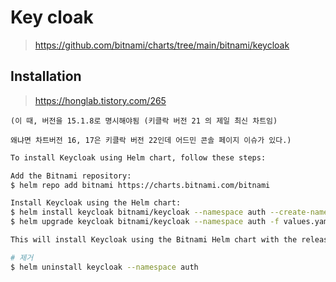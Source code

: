 # Key cloak

> https://github.com/bitnami/charts/tree/main/bitnami/keycloak

## Installation

> https://honglab.tistory.com/265

```
(이 때, 버전을 15.1.8로 명시해야됨 (키클락 버전 21 의 제일 최신 차트임)

왜냐면 차트버전 16, 17은 키클락 버전 22인데 어드민 콘솔 페이지 이슈가 있다.)
```

```sh
To install Keycloak using Helm chart, follow these steps:

Add the Bitnami repository:
$ helm repo add bitnami https://charts.bitnami.com/bitnami

Install Keycloak using the Helm chart:
$ helm install keycloak bitnami/keycloak --namespace auth --create-namespace -f values.yaml --version 15.1.8
$ helm upgrade keycloak bitnami/keycloak --namespace auth -f values.yaml

This will install Keycloak using the Bitnami Helm chart with the release name "my-keycloak". You can customize the installation by providing additional configuration values

# 제거
$ helm uninstall keycloak --namespace auth

```
